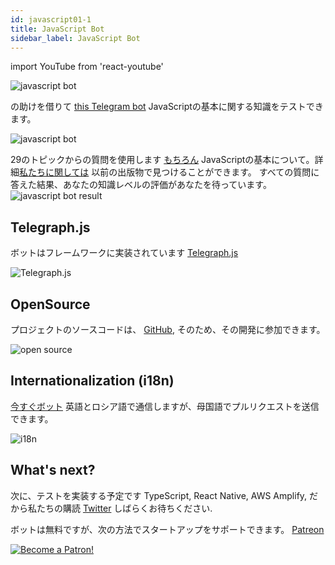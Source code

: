 ```yaml
---
id: javascript01-1
title: JavaScript Bot
sidebar_label: JavaScript Bot
---
```


import YouTube from 'react-youtube'

![javascript bot](/img/javascript/JSBot.jpg)

の助けを借りて [this Telegram bot](https://t.me/javascriptcamp_bot) JavaScriptの基本に関する知識をテストできます。

![javascript bot](https://miro.medium.com/max/1400/1*x9F9oX8vTt5e-bVxL4oOog.png)

29のトピックからの質問を使用します [もちろん](https://www.jscamp.app/docs/javascript01/) JavaScriptの基本について。詳細[私たちに関しては](https://www.jscamp.app/ru/docs/javascript00/) 以前の出版物で見つけることができます。
すべての質問に答えた結果、あなたの知識レベルの評価があなたを待っています。
![javascript bot result](https://miro.medium.com/max/1400/1*KCe76zg2M56lT-234Xi1NA.png)

## Telegraph.js

ボットはフレームワークに実装されています [Telegraph.js](https://telegraf.js.org/)

![Telegraph.js](/img/javascript/telegraf.jpg)

## OpenSource

プロジェクトのソースコードは、 [GitHub](https://github.com/gHashTag/javascriptcamp_bot/tree/heroku/src/quiz), そのため、その開発に参加できます。

![open source](https://media.giphy.com/media/7FgmaCJgUAMxRWatWB/giphy.gif)

## Internationalization (i18n)

[今すぐボット](https://github.com/gHashTag/javascriptcamp_bot/tree/heroku/locales) 英語とロシア語で通信しますが、母国語でプルリクエストを送信できます。

![i18n](/img/javascript/i18n.png)

## What's next?

次に、テストを実装する予定です TypeScript, React Native, AWS Amplify, だから私たちの購読 [Twitter](https://twitter.com/serverlesskiy) しばらくお待ちください.

ボットは無料ですが、次の方法でスタートアップをサポートできます。 [Patreon](https://www.patreon.com/javascriptcamp)

[![Become a Patron!](/img/logo/patreon.jpg)](https://www.patreon.com/bePatron?u=31769291)
